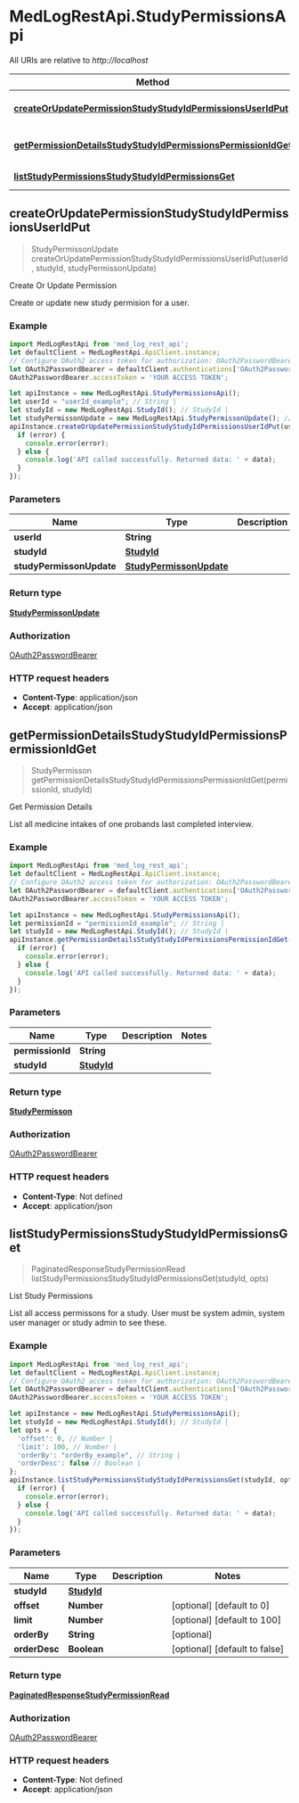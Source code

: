 # MedLogRestApi.StudyPermissionsApi

All URIs are relative to *http://localhost*

Method | HTTP request | Description
------------- | ------------- | -------------
[**createOrUpdatePermissionStudyStudyIdPermissionsUserIdPut**](StudyPermissionsApi.md#createOrUpdatePermissionStudyStudyIdPermissionsUserIdPut) | **PUT** /study/{study_id}/permissions/{user_id} | Create Or Update Permission
[**getPermissionDetailsStudyStudyIdPermissionsPermissionIdGet**](StudyPermissionsApi.md#getPermissionDetailsStudyStudyIdPermissionsPermissionIdGet) | **GET** /study/{study_id}/permissions/{permission_id} | Get Permission Details
[**listStudyPermissionsStudyStudyIdPermissionsGet**](StudyPermissionsApi.md#listStudyPermissionsStudyStudyIdPermissionsGet) | **GET** /study/{study_id}/permissions | List Study Permissions



## createOrUpdatePermissionStudyStudyIdPermissionsUserIdPut

> StudyPermissonUpdate createOrUpdatePermissionStudyStudyIdPermissionsUserIdPut(userId, studyId, studyPermissonUpdate)

Create Or Update Permission

Create or update new study permision for a user.

### Example

```javascript
import MedLogRestApi from 'med_log_rest_api';
let defaultClient = MedLogRestApi.ApiClient.instance;
// Configure OAuth2 access token for authorization: OAuth2PasswordBearer
let OAuth2PasswordBearer = defaultClient.authentications['OAuth2PasswordBearer'];
OAuth2PasswordBearer.accessToken = 'YOUR ACCESS TOKEN';

let apiInstance = new MedLogRestApi.StudyPermissionsApi();
let userId = "userId_example"; // String | 
let studyId = new MedLogRestApi.StudyId(); // StudyId | 
let studyPermissonUpdate = new MedLogRestApi.StudyPermissonUpdate(); // StudyPermissonUpdate | 
apiInstance.createOrUpdatePermissionStudyStudyIdPermissionsUserIdPut(userId, studyId, studyPermissonUpdate, (error, data, response) => {
  if (error) {
    console.error(error);
  } else {
    console.log('API called successfully. Returned data: ' + data);
  }
});
```

### Parameters


Name | Type | Description  | Notes
------------- | ------------- | ------------- | -------------
 **userId** | **String**|  | 
 **studyId** | [**StudyId**](.md)|  | 
 **studyPermissonUpdate** | [**StudyPermissonUpdate**](StudyPermissonUpdate.md)|  | 

### Return type

[**StudyPermissonUpdate**](StudyPermissonUpdate.md)

### Authorization

[OAuth2PasswordBearer](../README.md#OAuth2PasswordBearer)

### HTTP request headers

- **Content-Type**: application/json
- **Accept**: application/json


## getPermissionDetailsStudyStudyIdPermissionsPermissionIdGet

> StudyPermisson getPermissionDetailsStudyStudyIdPermissionsPermissionIdGet(permissionId, studyId)

Get Permission Details

List all medicine intakes of one probands last completed interview.

### Example

```javascript
import MedLogRestApi from 'med_log_rest_api';
let defaultClient = MedLogRestApi.ApiClient.instance;
// Configure OAuth2 access token for authorization: OAuth2PasswordBearer
let OAuth2PasswordBearer = defaultClient.authentications['OAuth2PasswordBearer'];
OAuth2PasswordBearer.accessToken = 'YOUR ACCESS TOKEN';

let apiInstance = new MedLogRestApi.StudyPermissionsApi();
let permissionId = "permissionId_example"; // String | 
let studyId = new MedLogRestApi.StudyId(); // StudyId | 
apiInstance.getPermissionDetailsStudyStudyIdPermissionsPermissionIdGet(permissionId, studyId, (error, data, response) => {
  if (error) {
    console.error(error);
  } else {
    console.log('API called successfully. Returned data: ' + data);
  }
});
```

### Parameters


Name | Type | Description  | Notes
------------- | ------------- | ------------- | -------------
 **permissionId** | **String**|  | 
 **studyId** | [**StudyId**](.md)|  | 

### Return type

[**StudyPermisson**](StudyPermisson.md)

### Authorization

[OAuth2PasswordBearer](../README.md#OAuth2PasswordBearer)

### HTTP request headers

- **Content-Type**: Not defined
- **Accept**: application/json


## listStudyPermissionsStudyStudyIdPermissionsGet

> PaginatedResponseStudyPermissionRead listStudyPermissionsStudyStudyIdPermissionsGet(studyId, opts)

List Study Permissions

List all access permissons for a study. User must be system admin, system user manager or study admin to see these.

### Example

```javascript
import MedLogRestApi from 'med_log_rest_api';
let defaultClient = MedLogRestApi.ApiClient.instance;
// Configure OAuth2 access token for authorization: OAuth2PasswordBearer
let OAuth2PasswordBearer = defaultClient.authentications['OAuth2PasswordBearer'];
OAuth2PasswordBearer.accessToken = 'YOUR ACCESS TOKEN';

let apiInstance = new MedLogRestApi.StudyPermissionsApi();
let studyId = new MedLogRestApi.StudyId(); // StudyId | 
let opts = {
  'offset': 0, // Number | 
  'limit': 100, // Number | 
  'orderBy': "orderBy_example", // String | 
  'orderDesc': false // Boolean | 
};
apiInstance.listStudyPermissionsStudyStudyIdPermissionsGet(studyId, opts, (error, data, response) => {
  if (error) {
    console.error(error);
  } else {
    console.log('API called successfully. Returned data: ' + data);
  }
});
```

### Parameters


Name | Type | Description  | Notes
------------- | ------------- | ------------- | -------------
 **studyId** | [**StudyId**](.md)|  | 
 **offset** | **Number**|  | [optional] [default to 0]
 **limit** | **Number**|  | [optional] [default to 100]
 **orderBy** | **String**|  | [optional] 
 **orderDesc** | **Boolean**|  | [optional] [default to false]

### Return type

[**PaginatedResponseStudyPermissionRead**](PaginatedResponseStudyPermissionRead.md)

### Authorization

[OAuth2PasswordBearer](../README.md#OAuth2PasswordBearer)

### HTTP request headers

- **Content-Type**: Not defined
- **Accept**: application/json

